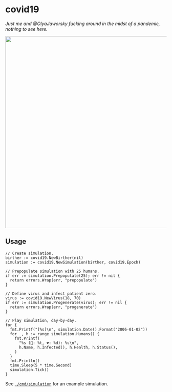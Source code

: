 # covid19

_Just me and @OlyaJaworsky fucking around in the midst of a pandemic, nothing
to see here._

<img src="./docs/simulation.gif" width="600px" />

## Usage

```golang
// Create simulation.
birther := covid19.NewBirther(nil)
simulation := covid19.NewSimulation(birther, covid19.Epoch)

// Prepopulate simulation with 25 humans.
if err := simulation.Prepopulate(25); err != nil {
  return errors.Wrap(err, "prepopulate")
}

// Define virus and infect patient zero.
virus := covid19.NewVirus(18, 70)
if err := simulation.Progenerate(virus); err != nil {
  return errors.Wrap(err, "progenerate")
}

// Play simulation, day-by-day.
for {
  fmt.Printf("[%s]\n", simulation.Date().Format("2006-01-02"))
  for _, h := range simulation.Humans() {
    fmt.Printf(
      "%s (🤮: %t, ❤️: %d): %s\n",
      h.Name, h.Infected(), h.Health, h.Status(),
    )
  }
  fmt.Println()
  time.Sleep(5 * time.Second)
  simulation.Tick()
}
```

See [`./cmd/simulation`](./cmd/simulation/main.go) for an example simulation.
